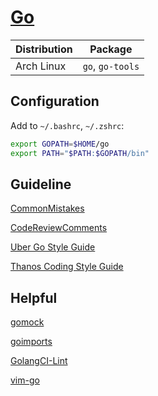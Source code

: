 # [Go](https://golang.org/)

| Distribution | Package          |
| ------------ | ---------------- |
| Arch Linux   | `go`, `go-tools` |

## Configuration

Add to `~/.bashrc`, `~/.zshrc`:

```sh
export GOPATH=$HOME/go
export PATH="$PATH:$GOPATH/bin"
```

## Guideline

[CommonMistakes](https://github.com/golang/go/wiki/CommonMistakes)

[CodeReviewComments](https://github.com/golang/go/wiki/CodeReviewComments)

[Uber Go Style Guide](https://github.com/uber-go/guide/blob/master/style.md)

[Thanos Coding Style Guide](https://thanos.io/contributing/coding-style-guide.md/)

## Helpful

[gomock](https://github.com/golang/mock)

[goimports](https://pkg.go.dev/golang.org/x/tools/cmd/goimports)

[GolangCI-Lint](https://github.com/golangci/golangci-lint)

[vim-go](https://github.com/fatih/vim-go)
